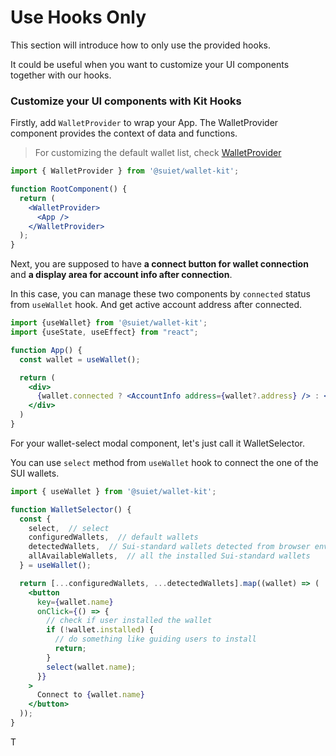 # Use Hooks Only

This section will introduce how to only use the provided hooks. 

It could be useful when you want to customize your UI components together with our hooks. 

### Customize your UI components with Kit Hooks

Firstly, add `WalletProvider` to wrap your App. The WalletProvider component provides the context of data and functions.

> For customizing the default wallet list, check [WalletProvider](/docs/components/WalletProvider#customize-your-wallet-list-on-modal)

```jsx
import { WalletProvider } from '@suiet/wallet-kit';

function RootComponent() {
  return (
    <WalletProvider>
      <App />
    </WalletProvider>
  );
}
```

Next, you are supposed to have **a connect button for wallet connection** and **a display area for account info after connection**.

In this case, you can manage these two components by `connected` status from `useWallet` hook.
 And get active account address after connected.

```jsx
import {useWallet} from '@suiet/wallet-kit';
import {useState, useEffect} from "react";

function App() {
  const wallet = useWallet();

  return (
    <div>
      {wallet.connected ? <AccountInfo address={wallet?.address} /> : <ConnectButton />}
    </div>
  )
}
```

For your wallet-select modal component, let's just call it WalletSelector. 

You can use `select` method from `useWallet` hook to connect the one of the SUI wallets. 

```jsx
import { useWallet } from '@suiet/wallet-kit';

function WalletSelector() {
  const { 
    select,  // select 
    configuredWallets,  // default wallets
    detectedWallets,  // Sui-standard wallets detected from browser env
    allAvailableWallets,  // all the installed Sui-standard wallets
  } = useWallet();

  return [...configuredWallets, ...detectedWallets].map((wallet) => (
    <button
      key={wallet.name}
      onClick={() => {
        // check if user installed the wallet
        if (!wallet.installed) {
          // do something like guiding users to install
          return;
        }
        select(wallet.name);
      }}
    >
      Connect to {wallet.name}
    </button>
  ));
}
```

T
